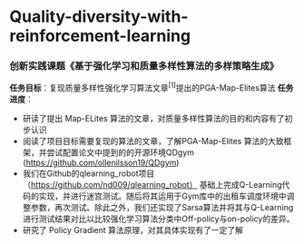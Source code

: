 # Quality-diversity-with-reinforcement-learning
### 创新实践课题《基于强化学习和质量多样性算法的多样策略生成》 ###
**任务目标**：复现质量多样性强化学习算法文章$^{[1]}$提出的PGA-Map-Elites算法
**任务进度**：
 * 研读了提出 Map-ELites 算法的文章，对质量多样性算法的目的和内容有了初步认识
 * 阅读了项目目标需要复现的算法的文章，了解PGA-Map-Elites 算法的大致框架，并尝试配置论文中提到的的开源环境QDgym (https://github.com/ollenilsson19/QDgym)
 * 我们在Github的qlearning_robot项目（https://github.com/nd009/qlearning_robot） 基础上完成Q-Learning代码的实现，并进行迷宫测试。随后将其运用于Gym库中的出租车调度环境中调整参数，再次测试。除此之外，我们还实现了Sarsa算法并将其与Q-Learning进行测试结果对比以比较强化学习算法分类中Off-policy与on-policy的差异。
* 研究了 Policy Gradient 算法原理，对其具体实现有了一定了解
